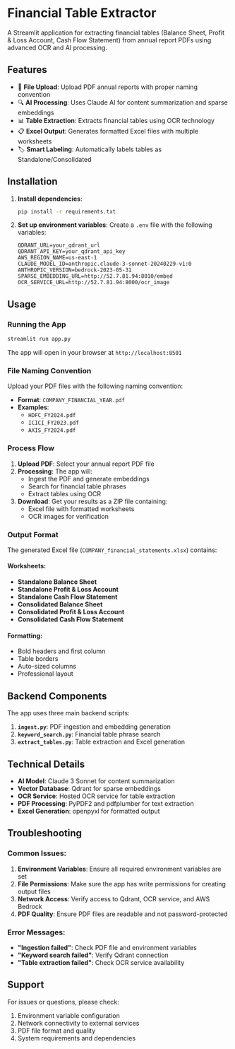 # Financial Table Extractor

A Streamlit application for extracting financial tables (Balance Sheet, Profit & Loss Account, Cash Flow Statement) from annual report PDFs using advanced OCR and AI processing.

## Features

- 📁 **File Upload**: Upload PDF annual reports with proper naming convention
- 🔍 **AI Processing**: Uses Claude AI for content summarization and sparse embeddings
- 📊 **Table Extraction**: Extracts financial tables using OCR technology
- 📋 **Excel Output**: Generates formatted Excel files with multiple worksheets
- 🏷️ **Smart Labeling**: Automatically labels tables as Standalone/Consolidated

## Installation

1. **Install dependencies**:
   ```bash
   pip install -r requirements.txt
   ```

2. **Set up environment variables**:
   Create a `.env` file with the following variables:
   ```env
   QDRANT_URL=your_qdrant_url
   QDRANT_API_KEY=your_qdrant_api_key
   AWS_REGION_NAME=us-east-1
   CLAUDE_MODEL_ID=anthropic.claude-3-sonnet-20240229-v1:0
   ANTHROPIC_VERSION=bedrock-2023-05-31
   SPARSE_EMBEDDING_URL=http://52.7.81.94:8010/embed
   OCR_SERVICE_URL=http://52.7.81.94:8000/ocr_image
   ```

## Usage

### Running the App

```bash
streamlit run app.py
```

The app will open in your browser at `http://localhost:8501`

### File Naming Convention

Upload your PDF files with the following naming convention:
- **Format**: `COMPANY_FINANCIAL_YEAR.pdf`
- **Examples**: 
  - `HDFC_FY2024.pdf`
  - `ICICI_FY2023.pdf`
  - `AXIS_FY2024.pdf`

### Process Flow

1. **Upload PDF**: Select your annual report PDF file
2. **Processing**: The app will:
   - Ingest the PDF and generate embeddings
   - Search for financial table phrases
   - Extract tables using OCR
3. **Download**: Get your results as a ZIP file containing:
   - Excel file with formatted worksheets
   - OCR images for verification

### Output Format

The generated Excel file (`COMPANY_financial_statements.xlsx`) contains:

#### Worksheets:
- **Standalone Balance Sheet**
- **Standalone Profit & Loss Account**
- **Standalone Cash Flow Statement**
- **Consolidated Balance Sheet**
- **Consolidated Profit & Loss Account**
- **Consolidated Cash Flow Statement**

#### Formatting:
- Bold headers and first column
- Table borders
- Auto-sized columns
- Professional layout

## Backend Components

The app uses three main backend scripts:

1. **`ingest.py`**: PDF ingestion and embedding generation
2. **`keyword_search.py`**: Financial table phrase search
3. **`extract_tables.py`**: Table extraction and Excel generation

## Technical Details

- **AI Model**: Claude 3 Sonnet for content summarization
- **Vector Database**: Qdrant for sparse embeddings
- **OCR Service**: Hosted OCR service for table extraction
- **PDF Processing**: PyPDF2 and pdfplumber for text extraction
- **Excel Generation**: openpyxl for formatted output

## Troubleshooting

### Common Issues:

1. **Environment Variables**: Ensure all required environment variables are set
2. **File Permissions**: Make sure the app has write permissions for creating output files
3. **Network Access**: Verify access to Qdrant, OCR service, and AWS Bedrock
4. **PDF Quality**: Ensure PDF files are readable and not password-protected

### Error Messages:

- **"Ingestion failed"**: Check PDF file and environment variables
- **"Keyword search failed"**: Verify Qdrant connection
- **"Table extraction failed"**: Check OCR service availability

## Support

For issues or questions, please check:
1. Environment variable configuration
2. Network connectivity to external services
3. PDF file format and quality
4. System requirements and dependencies 